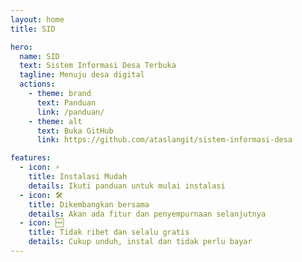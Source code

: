```yaml
---
layout: home
title: SID

hero:
  name: SID
  text: Sistem Informasi Desa Terbuka
  tagline: Menuju desa digital
  actions:
    - theme: brand
      text: Panduan
      link: /panduan/
    - theme: alt
      text: Buka GitHub
      link: https://github.com/ataslangit/sistem-informasi-desa

features:
  - icon: ⚡️
    title: Instalasi Mudah
    details: Ikuti panduan untuk mulai instalasi
  - icon: 🛠️
    title: Dikembangkan bersama
    details: Akan ada fitur dan penyempurnaan selanjutnya
  - icon: 🆓
    title: Tidak ribet dan selalu gratis
    details: Cukup unduh, instal dan tidak perlu bayar
---
```

